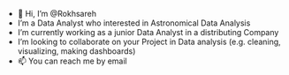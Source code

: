 - 👋 Hi, I’m @Rokhsareh
- I’m a Data Analyst who interested in Astronomical Data Analysis
- I’m currently working as a junior Data Analyst in a distributing Company
- I’m looking to collaborate on your Project in Data analysis (e.g. cleaning, visualizing, making dashboards)
- 📫 You can reach me by email

<!---
Rokhsa/Rokhsa is a ✨ special ✨ repository because its `README.md` (this file) appears on your GitHub profile.
You can click the Preview link to take a look at your changes.
--->
